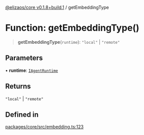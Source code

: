 [@elizaos/core v0.1.8+build.1](../index.md) / getEmbeddingType

# Function: getEmbeddingType()

> **getEmbeddingType**(`runtime`): `"local"` \| `"remote"`

## Parameters

• **runtime**: [`IAgentRuntime`](../interfaces/IAgentRuntime.md)

## Returns

`"local"` \| `"remote"`

## Defined in

[packages/core/src/embedding.ts:123](https://github.com/JoeyKhd/eliza/blob/main/packages/core/src/embedding.ts#L123)
